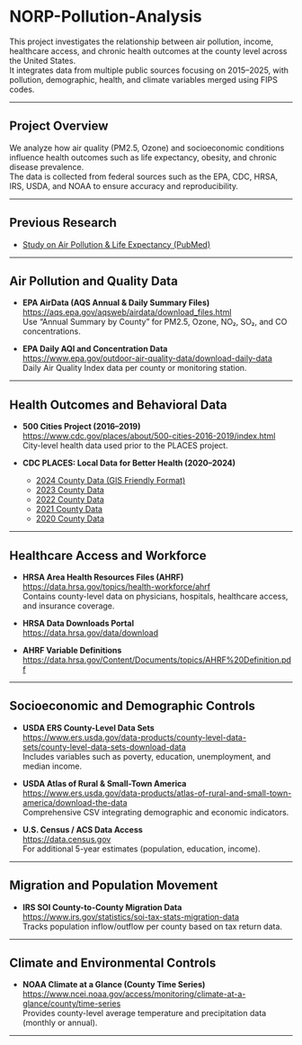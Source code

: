 # NORP-Pollution-Analysis

This project investigates the relationship between air pollution, income, healthcare access, and chronic health outcomes at the county level across the United States.  
It integrates data from multiple public sources focusing on 2015–2025, with pollution, demographic, health, and climate variables merged using FIPS codes.

---

## Project Overview
We analyze how air quality (PM2.5, Ozone) and socioeconomic conditions influence health outcomes such as life expectancy, obesity, and chronic disease prevalence.  
The data is collected from federal sources such as the EPA, CDC, HRSA, IRS, USDA, and NOAA to ensure accuracy and reproducibility.

---

## Previous Research
- [Study on Air Pollution & Life Expectancy (PubMed)](https://pubmed.ncbi.nlm.nih.gov/35717994/)

---

## Air Pollution and Quality Data
- **EPA AirData (AQS Annual & Daily Summary Files)**  
  https://aqs.epa.gov/aqsweb/airdata/download_files.html  
  Use “Annual Summary by County” for PM2.5, Ozone, NO₂, SO₂, and CO concentrations.

- **EPA Daily AQI and Concentration Data**  
  https://www.epa.gov/outdoor-air-quality-data/download-daily-data  
  Daily Air Quality Index data per county or monitoring station.

---

## Health Outcomes and Behavioral Data
- **500 Cities Project (2016–2019)**  
  https://www.cdc.gov/places/about/500-cities-2016-2019/index.html  
  City-level health data used prior to the PLACES project.

- **CDC PLACES: Local Data for Better Health (2020–2024)**  
  - [2024 County Data (GIS Friendly Format)](https://data.cdc.gov/500-Cities-Places/PLACES-County-Data-GIS-Friendly-Format-2024-releas/i46a-9kgh)  
  - [2023 County Data](https://data.cdc.gov/500-Cities-Places/PLACES-Place-Data-GIS-Friendly-Format-2023-release/xx8k-iu94/about_data)  
  - [2022 County Data](https://data.cdc.gov/500-Cities-Places/PLACES-County-Data-GIS-Friendly-Format-2022-releas/xyst-f73f)  
  - [2021 County Data](https://data.cdc.gov/500-Cities-Places/PLACES-Census-Tract-Data-GIS-Friendly-Format-2021-/mb5y-ytti/about_data)  
  - [2020 County Data](https://data.cdc.gov/500-Cities-Places/PLACES-County-Data-GIS-Friendly-Format-2020-releas/mssc-ksj7)

---

## Healthcare Access and Workforce
- **HRSA Area Health Resources Files (AHRF)**  
  https://data.hrsa.gov/topics/health-workforce/ahrf  
  Contains county-level data on physicians, hospitals, healthcare access, and insurance coverage.

- **HRSA Data Downloads Portal**  
  https://data.hrsa.gov/data/download  

- **AHRF Variable Definitions**  
  https://data.hrsa.gov/Content/Documents/topics/AHRF%20Definition.pdf  

---

## Socioeconomic and Demographic Controls
- **USDA ERS County-Level Data Sets**  
  https://www.ers.usda.gov/data-products/county-level-data-sets/county-level-data-sets-download-data  
  Includes variables such as poverty, education, unemployment, and median income.

- **USDA Atlas of Rural & Small-Town America**  
  https://www.ers.usda.gov/data-products/atlas-of-rural-and-small-town-america/download-the-data  
  Comprehensive CSV integrating demographic and economic indicators.

- **U.S. Census / ACS Data Access**  
  https://data.census.gov  
  For additional 5-year estimates (population, education, income).

---

## Migration and Population Movement
- **IRS SOI County-to-County Migration Data**  
  https://www.irs.gov/statistics/soi-tax-stats-migration-data  
  Tracks population inflow/outflow per county based on tax return data.

---

## Climate and Environmental Controls
- **NOAA Climate at a Glance (County Time Series)**  
  https://www.ncei.noaa.gov/access/monitoring/climate-at-a-glance/county/time-series  
  Provides county-level average temperature and precipitation data (monthly or annual).

---
